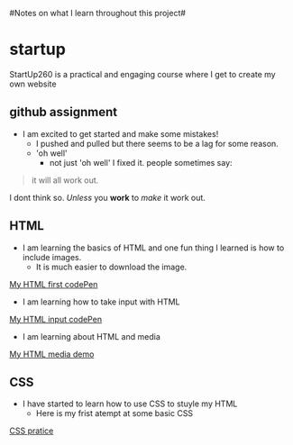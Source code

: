 #Notes on what I learn throughout this project#

# startup

StartUp260 is a practical and engaging course where I get to create my own website

## github assignment
 - I am excited to get started and make some mistakes!
    - I pushed and pulled but there seems to be a lag for some reason.
    - 'oh well'
      - not just 'oh well' I fixed it.
people sometimes say:

>it will all work out.

I dont think so. *Unless* you **work** to *make* it work out.


## HTML 
 - I am learning the basics of HTML and one fun thing I learned is how to include images.
   - It is much easier to download the image.

[My HTML first codePen](https://codepen.io/huntyGwell/pen/MWRWYgO?editors=1100#)

 - I am learning how to take input with HTML

[My HTML input codePen](https://codepen.io/huntyGwell/pen/rNbNavo?editors=1000)

- I am learning about HTML and media

[My HTML media demo](https://codepen.io/huntyGwell/pen/jOROWVL?editors=1000#)

## CSS
 - I have started to learn how to use CSS to stuyle my HTML
     - Here is my frist atempt at some basic CSS
 
[CSS pratice](https://codepen.io/huntyGwell/pen/ExJxpjZ?editors=1100)
